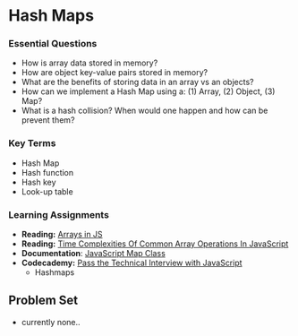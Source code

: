 # Hash Maps

### Essential Questions
* How is array data stored in memory?
* How are object key-value pairs stored in memory?
* What are the benefits of storing data in an array vs an objects?
* How can we implement a Hash Map using a: (1) Array, (2) Object, (3) Map?
* What is a hash collision? When would one happen and how can be prevent them?

### Key Terms
* Hash Map
* Hash function
* Hash key
* Look-up table

### Learning Assignments
* **Reading:** [Arrays in JS](https://medium.com/dev-genius/arrays-and-array-in-javascript-345b4f87a232)
* **Reading:** [Time Complexities Of Common Array Operations In JavaScript](https://medium.com/@ashfaqueahsan61/time-complexities-of-common-array-operations-in-javascript-c11a6a65a168)
* **Documentation**: [JavaScript Map Class](https://developer.mozilla.org/en-US/docs/Web/JavaScript/Reference/Global_Objects/Map)
* **Codecademy:** [Pass the Technical Interview with JavaScript](https://www.codecademy.com/learn/paths/pass-the-technical-interview-with-javascript)
  * Hashmaps

## Problem Set
- currently none..
